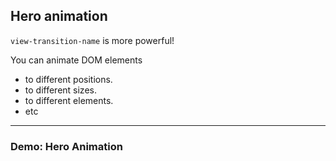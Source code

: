 ## Hero animation

`view-transition-name` is more powerful!

You can animate DOM elements 
- to different positions.
- to different sizes.
- to different elements.
- etc

---

<!-- .slide: class="is-lab" -->

### Demo: Hero Animation

